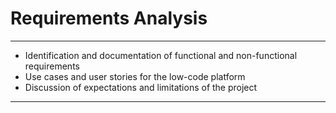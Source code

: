 # Requirements Analysis

***

- Identification and documentation of functional and non-functional requirements
- Use cases and user stories for the low-code platform
- Discussion of expectations and limitations of the project

***